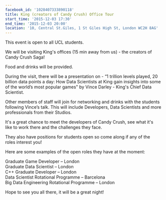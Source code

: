 ```yaml
---
facebook_id: '1028407333890118'
title: King (creators of Candy Crush) Office Tour
start_time: '2015-12-03 17:30'
end_time: '2015-12-03 20:00'
location: '10, Central St.Giles, 1 St Giles High St, London WC2H 8AG'
---
```


This event is open to all UCL students.  

We will be visiting King's offices (15 min away from us) -  the creators of Candy Crush Saga!  

Food and drinks will be provided.   

During the visit, there will be a presentation on - “1 trillion levels played, 20 billion data points a day: How Data Scientists at King gain insights into some of the world’s most popular games" by Vince Darley - King's Chief Data Scientist.  

Other members of staff will join for networking and drinks with the students following Vince’s talk. This will include Developers, Data Scientists and more professionals from their Studios.  

It's a great chance to meet the developers of Candy Crush, see what it's like to work there and the challenges they face.  

They also have positions for students open so come along if any of the roles interest you!  

Here are some examples of the open roles they have at the moment:  

Graduate Game Developer – London  
Graduate Data Scientist – London  
C++ Graduate Developer – London  
Data Scientist Rotational Programme – Barcelona  
Big Data Engineering Rotational Programme – London  

Hope to see you all there, it will be a great night!
